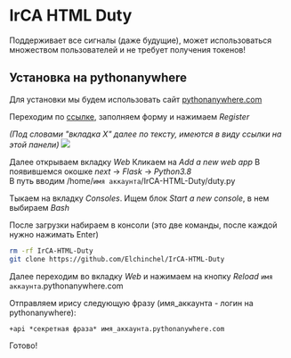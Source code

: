# IrCA HTML Duty

Поддерживает все сигналы (даже будущие), может использоваться множеством пользователей и не требует получения токенов!

## Установка на pythonanywhere
Для установки мы будем использовать сайт [pythonanywhere.com](https://www.pythonanywhere.com/)

Переходим по [ссылке](https://www.pythonanywhere.com/registration/register/beginner/), заполняем форму и нажимаем *Register*

*(Под словами "вкладка X" далее по тексту, имеются в виду ссылки на этой панели)*
[![](https://sun9-35.userapi.com/GvwS8jmduczHApabBhlJyeJcAzhMLkFEE8Bqmw/_UZT_5jUQtk.jpg)](https://sun9-35.userapi.com/GvwS8jmduczHApabBhlJyeJcAzhMLkFEE8Bqmw/_UZT_5jUQtk.jpg)


Далее открываем вкладку *Web*
Кликаем на *Add a new web app*
В появившемся окошке *next*  -> *Flask* -> *Python3.8*\
В путь вводим /home/`имя аккаунта`/IrCA-HTML-Duty/duty.py

Тыкаем на вкладку *Consoles*. Ищем блок *Start a new console*, в нем выбираем *Bash*

После загрузки набираем в консоли
(это две команды, после каждой нужно нажимать Enter)
```bash
rm -rf IrCA-HTML-Duty
git clone https://github.com/Elchinchel/IrCA-HTML-Duty
```

Далее переходим во вкладку *Web* и нажимаем на кнопку *Reload* `имя аккаунта`.pythonanywhere.com

Отправляем ирису следующую фразу (имя_аккаунта - логин на pythonanywhere):
```
+api *секретная фраза* имя_аккаунта.pythonanywhere.com
```
Готово!
